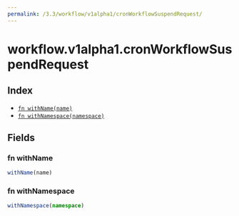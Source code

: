 ```yaml
---
permalink: /3.3/workflow/v1alpha1/cronWorkflowSuspendRequest/
---
```


# workflow.v1alpha1.cronWorkflowSuspendRequest



## Index

* [`fn withName(name)`](#fn-withname)
* [`fn withNamespace(namespace)`](#fn-withnamespace)

## Fields

### fn withName

```ts
withName(name)
```



### fn withNamespace

```ts
withNamespace(namespace)
```

